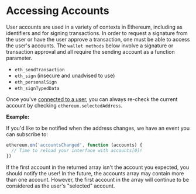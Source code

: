 # Accessing Accounts

User accounts are used in a variety of contexts in Ethereum, including as identifiers and for signing transactions. In order to request a signature from the user or have the user approve a transaction, one must be able to access the user's accounts. The `wallet methods` below involve a signature or transaction approval and all require the sending account as a function parameter.

- `eth_sendTransaction`
- `eth_sign` (insecure and unadvised to use)
- `eth_personalSign`
- `eth_signTypedData`

Once you've [connected to a user](./getting-started.html), you can always re-check the current account by checking `ethereum.selectedAddress`.

**Example:**
<ChangeAccount />

If you'd like to be notified when the address changes, we have an event you can subscribe to:



```javascript
ethereum.on('accountsChanged', function (accounts) {
  // Time to reload your interface with accounts[0]!
})
```

If the first account in the returned array isn't the account you expected, you should notify the user!
In the future, the accounts array may contain more than one account.
However, the first account in the array will continue to be considered as the user's "selected" account.
